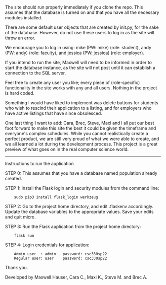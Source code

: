 The site should run properly immediately if you clone the repo. This assumes that the
database is turned on and that you have all the necessary modules installed.

There are some default user objects that are created by init.py, for the sake of the
database. However, do not use these users to log in as the site will throw an error.

We encourage you to log in using: mike (PW: mike) (role: student), andy
(PW: andy) (role: faculty), and jessica (PW: jessica) (role: employer).

If you intend to run the site, Maxwell will need to be informed in order to start the
database instance, as the site will not post until it can establish a connection to the 
SQL server.

Feel free to create any user you like; every piece of (role-specific) functionality in 
the site works with any and all users. Nothing in the project is hard coded.

Something I would have liked to implement was delete buttons for students who wish to
rescind their application to a listing, and for employers who have active listings that 
have since obsolesced.

One last thing I want to add: Cara, Brec, Steve, Maxi and I all put our best foot forward 
to make this site the best it could be given the timeframe and everyone's complex 
schedules. While you cannot realistically create a perfect product, we are still very
proud of what we were able to create, and we all learned a lot during the development
process. This project is a great preview of what goes on in the real computer science
world.
<hr>
Instructions to run the application

STEP 0: This assumes that you have a database named population already created.

STEP 1: Install the Flask login and security modules from the command line:
        
        sudo pip3 install flask_login werkzeug

STEP 2: Go to the project home directory, and edit .flaskenv accordingly.
        Update the database variables to the appropriate values.
        Save your edits and quit micro.

STEP 3: Run the Flask application from the project home directory:
        
        flask run

STEP 4: Login credentials for application:

        Admin user  : admin   password: csc330sp22
        Regular user: user    password: csc330sp22

Thank you.

Developed by Maxwell Hauser, Cara C., Maxi K., Steve M. and Brec A.
